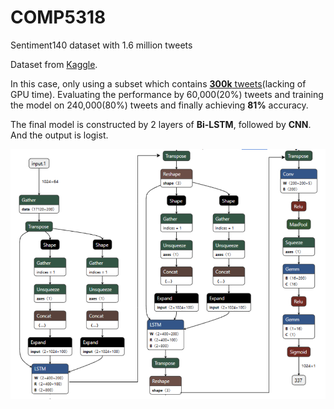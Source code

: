 # COMP5318
Sentiment140 dataset with 1.6 million tweets

Dataset from [Kaggle](https://www.kaggle.com/datasets/kazanova/sentiment140).

In this case, only using a subset which contains [**300k** tweets](https://drive.google.com/file/d/1w9vysV8MIl_6LF26XFZlfCbyG2MbDj--/view)(lacking of GPU time). Evaluating the performance by 60,000(20%) tweets and training the model on 240,000(80%) tweets and finally achieving **81%** accuracy.

The final model is constructed by 2 layers of **Bi-LSTM**, followed by **CNN**. And the output is logist.

![network architecture](network_architecture.png)


